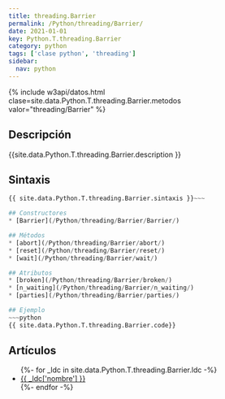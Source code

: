 ```yaml
---
title: threading.Barrier
permalink: /Python/threading/Barrier/
date: 2021-01-01
key: Python.T.threading.Barrier
category: python
tags: ['clase python', 'threading']
sidebar: 
  nav: python
---
```


{% include w3api/datos.html clase=site.data.Python.T.threading.Barrier.metodos valor="threading/Barrier" %}

## Descripción
{{site.data.Python.T.threading.Barrier.description }}

## Sintaxis
~~~python
{{ site.data.Python.T.threading.Barrier.sintaxis }}~~~

## Constructores
* [Barrier](/Python/threading/Barrier/Barrier/)

## Métodos
* [abort](/Python/threading/Barrier/abort/)
* [reset](/Python/threading/Barrier/reset/)
* [wait](/Python/threading/Barrier/wait/)

## Atributos
* [broken](/Python/threading/Barrier/broken/)
* [n_waiting](/Python/threading/Barrier/n_waiting/)
* [parties](/Python/threading/Barrier/parties/)

## Ejemplo
~~~python
{{ site.data.Python.T.threading.Barrier.code}}
~~~

## Artículos
<ul>
{%- for _ldc in site.data.Python.T.threading.Barrier.ldc -%}
   <li>
       <a href="{{_ldc['url'] }}">{{ _ldc['nombre'] }}</a>
   </li>
{%- endfor -%}
</ul>
